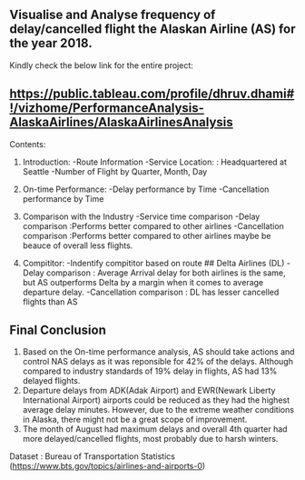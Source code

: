 ## Visualise and Analyse frequency of delay/cancelled flight the Alaskan Airline (AS) for the year 2018.

Kindly check the below link for the entire project:
## https://public.tableau.com/profile/dhruv.dhami#!/vizhome/PerformanceAnalysis-AlaskaAirlines/AlaskaAirlinesAnalysis

Contents:

1. Introduction: 
    -Route Information 
    -Service Location: : Headquartered at Seattle
    -Number of Flight by Quarter, Month, Day
    
2. On-time Performance:
    -Delay performance by Time
    -Cancellation performance by Time
    
3. Comparison with the Industry
    -Service time comparison
    -Delay comparison        :Performs better compared to other airlines
    -Cancellation comparison :Performs better compared to other airlines maybe be beauce of overall less flights.
    
4. Compititor: 
    -Indentify compititor based on route ## Delta Airlines (DL)
    -Delay comparison         : Average Arrival delay for both airlines is the same, but AS outperforms Delta by a margin when it comes to average departure delay.
    -Cancellation comparison  : DL has lesser cancelled flights than AS
    
## Final Conclusion
  1) Based on the On-time performance analysis, AS should take actions and control NAS delays as it was reponsible for 42% of the delays. Although compared to industry standards        of 19% delay in flights, AS had 13% delayed flights.
  2) Departure delays from ADK(Adak Airport) and EWR(Newark Liberty International Airport) airports could be reduced as they had the highest average delay minutes. However, due to      the extreme weather conditions in Alaska, there might not be a great scope of improvement.
  3) The month of August had maximum delays and overall 4th quarter had more delayed/cancelled flights, most probably due to harsh winters.
    
Dataset : Bureau of Transportation Statistics (https://www.bts.gov/topics/airlines-and-airports-0)
